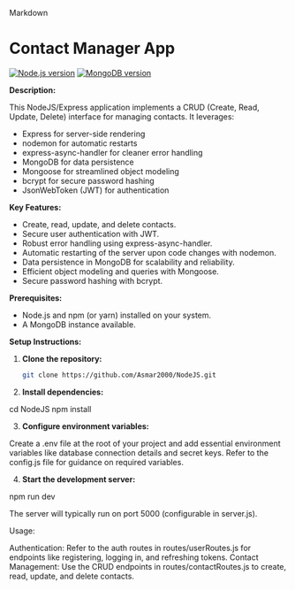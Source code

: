 Markdown
# Contact Manager App

[![Node.js version](https://img.shields.io/badge/node-v-${NODE_VERSION}.x-%3Bgreen.svg)](https://nodejs.org/)
[![MongoDB version](https://img.shields.io/badge/mongodb-v-%3Bgreen.svg)](https://www.mongodb.com/)

**Description:**

This NodeJS/Express application implements a CRUD (Create, Read, Update, Delete) interface for managing contacts. It leverages:

* Express for server-side rendering
* nodemon for automatic restarts
* express-async-handler for cleaner error handling
* MongoDB for data persistence
* Mongoose for streamlined object modeling
* bcrypt for secure password hashing
* JsonWebToken (JWT) for authentication

**Key Features:**

* Create, read, update, and delete contacts.
* Secure user authentication with JWT.
* Robust error handling using express-async-handler.
* Automatic restarting of the server upon code changes with nodemon.
* Data persistence in MongoDB for scalability and reliability.
* Efficient object modeling and queries with Mongoose.
* Secure password hashing with bcrypt.

**Prerequisites:**

* Node.js and npm (or yarn) installed on your system.
* A MongoDB instance available.

**Setup Instructions:**

1. **Clone the repository:**

   ```bash
   git clone https://github.com/Asmar2000/NodeJS.git

2. **Install dependencies:**


cd NodeJS
npm install

3. **Configure environment variables:**

Create a .env file at the root of your project and add essential environment variables like database connection details and secret keys. Refer to the config.js file for guidance on required variables.

4. **Start the development server:**


npm run dev

The server will typically run on port 5000 (configurable in server.js).

Usage:

Authentication: Refer to the auth routes in routes/userRoutes.js for endpoints like registering, logging in, and refreshing tokens.
Contact Management: Use the CRUD endpoints in routes/contactRoutes.js to create, read, update, and delete contacts.
